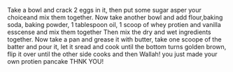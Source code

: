 Take a bowl and crack 2 eggs in it, then put some sugar asper your choiceand mix them together.
Now take another bowl and add flour,baking soda, baking powder, 1 tablespoon oil, 1 scoop of whey protien and vanilla esscense and mix them together 
Then mix the dry and wet ingredients together.
Now take a pan and grease it with butter, take one scoope of the batter and pour it, let it sread and cook until the bottom turns golden brown, flip it over until the other side cooks and then Wallah! you just made your own protien pancake 
THNK YOU!